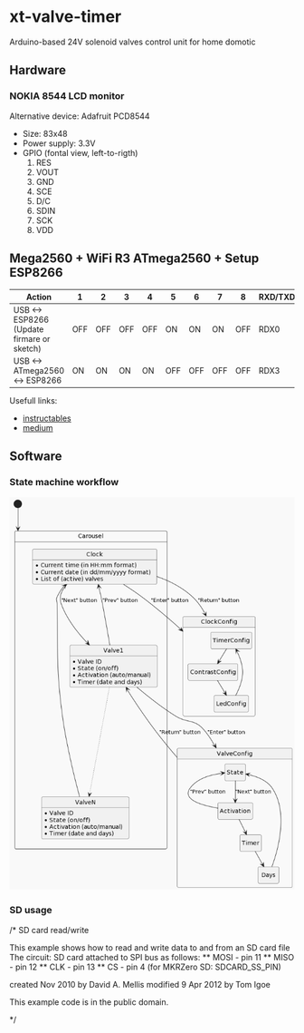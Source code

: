 # xt-valve-timer
Arduino-based 24V solenoid valves control unit for home domotic

## Hardware

### NOKIA 8544 LCD monitor
Alternative device: Adafruit PCD8544

* Size: 83x48
* Power supply: 3.3V
* GPIO (fontal view, left-to-rigth)
  1. RES
  2. VOUT
  3. GND
  4. SCE
  5. D/C
  6. SDIN
  7. SCK
  8. VDD

## Mega2560 + WiFi R3 ATmega2560 + Setup ESP8266

Action | 1 | 2 | 3 | 4 | 5 | 6 | 7 | 8 | RXD/TXD |
--- | --- | --- | --- | --- | --- | --- | --- | --- | --- |
USB <-> ESP8266<br/>(Update firmare or sketch) | OFF | OFF | OFF | OFF | ON | ON | ON | OFF | RDX0
USB <-> ATmega2560 <-> ESP8266 | ON | ON | ON | ON | OFF | OFF | OFF | OFF | RDX3 |

Usefull links:
* [instructables](https://www.instructables.com/Arduino-MEGA-2560-With-WiFi-Built-in-ESP8266/)
* [medium](https://thilina-gunarathna.medium.com/mega-wifi-r3-atmega2560-esp8266-web-client-troubleshooting-fbfae9d15c26)

## Software

### State machine workflow
![State machine](./documentation/state-machine/state-machine.png)

### SD usage

/*
  SD card read/write

  This example shows how to read and write data to and from an SD card file
  The circuit:
   SD card attached to SPI bus as follows:
 ** MOSI - pin 11
 ** MISO - pin 12
 ** CLK - pin 13
 ** CS - pin 4 (for MKRZero SD: SDCARD_SS_PIN)

  created   Nov 2010
  by David A. Mellis
  modified 9 Apr 2012
  by Tom Igoe

  This example code is in the public domain.

*/